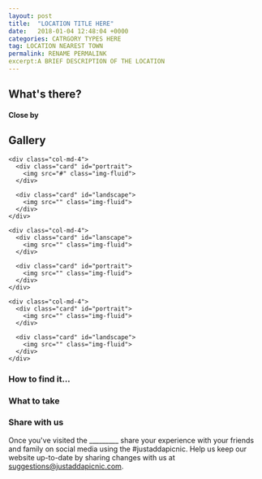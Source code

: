```yaml
---
layout: post
title:  "LOCATION TITLE HERE"
date:   2018-01-04 12:48:04 +0000
categories: CATRGORY TYPES HERE
tag: LOCATION NEAREST TOWN
permalink: RENAME PERMALINK
excerpt:A BRIEF DESCRIPTION OF THE LOCATION
---
```


## What's there?

#### Close by

## Gallery

<div class="container">

  <div class="row">

    <div class="col-md-4">
      <div class="card" id="portrait">
        <img src="#" class="img-fluid">
      </div>

      <div class="card" id="landscape">
        <img src="" class="img-fluid">
      </div>  
    </div>

    <div class="col-md-4">
      <div class="card" id="lanscape">
        <img src="" class="img-fluid">
      </div>

      <div class="card" id="portrait">
        <img src="" class="img-fluid">
      </div>
    </div>

    <div class="col-md-4">
      <div class="card" id="portrait">
        <img src="" class="img-fluid">
      </div>

      <div class="card" id="landscape">
        <img src="" class="img-fluid">
      </div>
    </div>

  </div>      
</div>


### How to find it...


### What to take


### Share with us
Once you've visited the _________ share your experience with your friends and family on social media using the #justaddapicnic.  Help us keep our website up-to-date by sharing changes with us at suggestions@justaddapicnic.com. 
